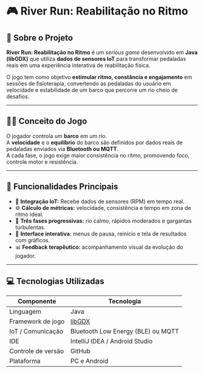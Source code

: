 # 🎮 River Run: Reabilitação no Ritmo

## 🧠 Sobre o Projeto
**River Run: Reabilitação no Ritmo** é um *serious game* desenvolvido em **Java (libGDX)** que utiliza **dados de sensores IoT** para transformar pedaladas reais em uma experiência interativa de reabilitação física.

O jogo tem como objetivo **estimular ritmo, constância e engajamento** em sessões de fisioterapia, convertendo as pedaladas do usuário em velocidade e estabilidade de um barco que percorre um rio cheio de desafios.

---

## 🚴‍♂️ Conceito do Jogo
O jogador controla um **barco** em um rio.  
A **velocidade** e o **equilíbrio** do barco são definidos por dados reais de pedaladas enviados via **Bluetooth ou MQTT**.  
A cada fase, o jogo exige maior consistência no ritmo, promovendo foco, controle motor e resistência.

---

## 🧩 Funcionalidades Principais
- 🔗 **Integração IoT:** Recebe dados de sensores (RPM) em tempo real.  
- ⚙️ **Cálculo de métricas:** velocidade, consistência e tempo em zona de ritmo ideal.  
- 🌊 **Três fases progressivas:** rio calmo, rápidos moderados e gargantas turbulentas.  
- 🧭 **Interface interativa:** menus de pausa, reinício e tela de resultados com gráficos.  
- 📊 **Feedback terapêutico:** acompanhamento visual da evolução do jogador.  

---

## 💻 Tecnologias Utilizadas
| Componente | Tecnologia |
|-------------|-------------|
| Linguagem | Java |
| Framework de jogo | [libGDX](https://libgdx.com/) |
| IoT / Comunicação | Bluetooth Low Energy (BLE) ou MQTT |
| IDE | IntelliJ IDEA / Android Studio |
| Controle de versão | GitHub |
| Plataforma | PC e Android |


